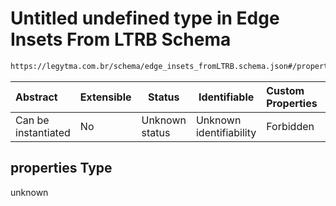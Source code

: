 # Untitled undefined type in Edge Insets From LTRB Schema

```txt
https://legytma.com.br/schema/edge_insets_fromLTRB.schema.json#/properties
```




| Abstract            | Extensible | Status         | Identifiable            | Custom Properties | Additional Properties | Access Restrictions | Defined In                                                                                              |
| :------------------ | ---------- | -------------- | ----------------------- | :---------------- | --------------------- | ------------------- | ------------------------------------------------------------------------------------------------------- |
| Can be instantiated | No         | Unknown status | Unknown identifiability | Forbidden         | Allowed               | none                | [edge_insets_fromLTRB.schema.json\*](../schema/edge_insets_fromLTRB.schema.json) |

## properties Type

unknown
